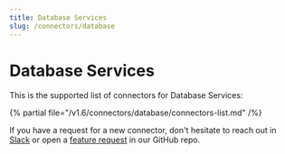 ```yaml
---
title: Database Services
slug: /connectors/database
---
```


# Database Services

This is the supported list of connectors for Database Services:

{% partial file="/v1.6/connectors/database/connectors-list.md" /%}

If you have a request for a new connector, don't hesitate to reach out in [Slack](https://slack.open-metadata.org/) or
open a [feature request](https://github.com/open-metadata/OpenMetadata/issues/new/choose) in our GitHub repo.

